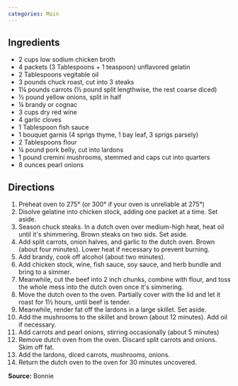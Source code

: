 ```yaml
---
categories: Main
---
```


## Ingredients

 - 2 cups low sodium chicken broth
 - 4 packets (3 Tablespoons + 1 teaspoon) unflavored gelatin
 - 2 Tablespoons vegitable oil
 - 3 pounds chuck roast, cut into 3 steaks
 - 1&frac14; pounds carrots (&frac12; pound split lengthwise, the rest coarse diced)
 - &frac12; pound yellow onions, split in half
 - &frac14; brandy or cognac
 - 3 cups dry red wine
 - 4 garlic cloves
 - 1 Tablespoon fish sauce
 - 1 bouquet garnis (4 sprigs thyme, 1 bay leaf, 3 sprigs parsely)
 - 2 Tablespoons flour
 - &frac14; pound pork belly, cut into lardons
 - 1 pound cremini mushrooms, stemmed and caps cut into quarters
 - 8 ounces pearl onions

## Directions

1. Preheat oven to 275&deg; (or 300&deg; if your oven is unreliable at 275&deg;)
2. Disolve gelatine into chicken stock, adding one packet at a time. Set aside.
3. Season chuck steaks. In a dutch oven over medium-high heat, heat oil until it's shimmering. Brown steaks on two sids. Set aside.
4. Add split carrots, onion halves, and garlic to the dutch oven. Brown (about four minutes). Lower heat if necessary to prevent burning.
5. Add brandy, cook off alcohol (about two minutes).
6. Add chicken stock, wine, fish sauce, soy sauce, and herb bundle and bring to a simmer.
7. Meanwhile, cut the beef into 2 inch chunks, combine with flour, and toss the whole mess into the dutch oven once it's simmering.
8. Move the dutch oven to the oven. Partially cover with the lid and let it roast for 1&frac12; hours, until beef is tender.
9. Meanwhile, render fat off the lardons in a large skillet. Set aside.
10. Add the mushrooms to the skillet and brown (about 12 minutes). Add oil if necessary.
11. Add carrots and pearl onions, stirring occasionally (about 5 minutes)
12. Remove dutch oven from the oven. Discard split carrots and onions. Skim off fat.
13. Add the lardons, diced carrots, mushrooms, onions.
14. Return the dutch oven to the oven for 30 minutes uncovered.

**Source:** Bonnie
